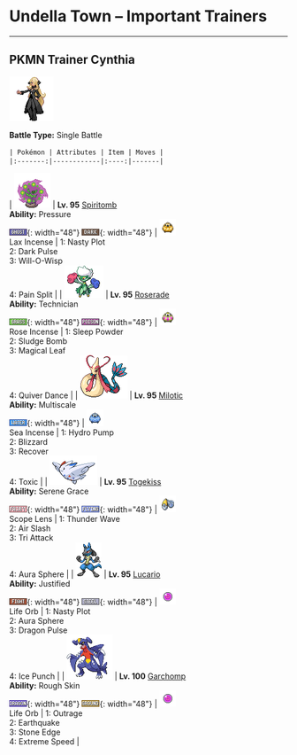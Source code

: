 # Undella Town – Important Trainers

---

## PKMN Trainer Cynthia

![PKMN Trainer Cynthia](../../assets/important_trainers/cynthia.png "PKMN Trainer Cynthia")

**Battle Type:** Single Battle

    | Pokémon | Attributes | Item | Moves |
    |:-------:|------------|:----:|-------|
| ![spiritomb](../../assets/sprites/spiritomb/front.gif "Spiritomb: Its constant mischief and misdeeds resulted in it being bound to an Odd Keystone by a mysterious spell.") | **Lv. 95** [Spiritomb](../../pokemon/spiritomb.md/)<br>**Ability:** <span class="tooltip" title="The Pokémon raises the foe’s PP usage.">Pressure</span><br>![ghost](../../assets/types/ghost.png "Ghost"){: width="48"} ![dark](../../assets/types/dark.png "Dark"){: width="48"} | ![Lax Incense](../../assets/items/lax-incense.png "Lax Incense")<br><span class="tooltip" title="An item to be held by a Pokémon. The tricky aroma of this incense may make attacks miss the holder.">Lax Incense</span> | 1: <span class='tooltip' title='The user stimulates its brain by thinking bad thoughts. It sharply raises the user’s Sp. Atk.'>Nasty Plot</span><br>2: <span class='tooltip' title='The user releases a horrible aura imbued with dark thoughts. It may also make the target flinch.'>Dark Pulse</span><br>3: <span class='tooltip' title='The user shoots a sinister, bluish-white flame at the target to inflict a burn.'>Will-O-Wisp</span><br>4: <span class='tooltip' title='The user adds its HP to the target’s HP, then equally shares the combined HP with the target.'>Pain Split</span> |
| ![roserade](../../assets/sprites/roserade/front.gif "Roserade: Each of its hands contains different toxins, but both hands can jab with near-fatal power.") | **Lv. 95** [Roserade](../../pokemon/roserade.md/)<br>**Ability:** <span class="tooltip" title="Powers up the Pokémon’s weaker moves.">Technician</span><br>![grass](../../assets/types/grass.png "Grass"){: width="48"} ![poison](../../assets/types/poison.png "Poison"){: width="48"} | ![Rose Incense](../../assets/items/rose-incense.png "Rose Incense")<br><span class="tooltip" title="An item to be held by a Pokémon. It is an exotic-smelling incense that boosts the power of Grass-type moves.">Rose Incense</span> | 1: <span class='tooltip' title='The user scatters a big cloud of sleep-inducing dust around the target.'>Sleep Powder</span><br>2: <span class='tooltip' title='Unsanitary sludge is hurled at the target. It may also poison the target.'>Sludge Bomb</span><br>3: <span class='tooltip' title='The user scatters curious leaves that chase the target. This attack will not miss.'>Magical Leaf</span><br>4: <span class='tooltip' title='The user lightly performs a beautiful, mystic dance. It boosts the user’s Sp. Atk, Sp. Def, and Speed stats.'>Quiver Dance</span> |
| ![milotic](../../assets/sprites/milotic/front.gif "Milotic: Its lovely scales are described as rainbow colored. They change color depending on the viewing angle.") | **Lv. 95** [Milotic](../../pokemon/milotic.md/)<br>**Ability:** <span class="tooltip" title="Reduces damage when HP is full.">Multiscale</span><br>![water](../../assets/types/water.png "Water"){: width="48"} | ![Sea Incense](../../assets/items/sea-incense.png "Sea Incense")<br><span class="tooltip" title="An item to be held by a Pokémon. It is incense with a curious aroma that boosts the power of Water-type moves.">Sea Incense</span> | 1: <span class='tooltip' title='The target is blasted by a huge volume of water launched under great pressure.'>Hydro Pump</span><br>2: <span class='tooltip' title='A howling blizzard is summoned to strike the opposing team. It may also freeze them solid.'>Blizzard</span><br>3: <span class='tooltip' title='Restoring its own cells, the user restores its own HP by half of its max HP.'>Recover</span><br>4: <span class='tooltip' title='A move that leaves the target badly poisoned. Its poison damage worsens every turn.'>Toxic</span> |
| ![togekiss](../../assets/sprites/togekiss/front.gif "Togekiss: It shares many blessings with people who respect one another’s rights and avoid needless strife.") | **Lv. 95** [Togekiss](../../pokemon/togekiss.md/)<br>**Ability:** <span class="tooltip" title="Boosts the likelihood of added effects appearing.">Serene Grace</span><br>![fairy](../../assets/types/fairy.png "Fairy"){: width="48"} ![flying](../../assets/types/flying.png "Flying"){: width="48"} | ![Scope Lens](../../assets/items/scope-lens.png "Scope Lens")<br><span class="tooltip" title="An item to be held by a Pokémon. It is a lens that boosts the holder’s critical-hit ratio.">Scope Lens</span> | 1: <span class='tooltip' title='A weak electric charge is launched at the target. It causes paralysis if it hits.'>Thunder Wave</span><br>2: <span class='tooltip' title='The user attacks with a blade of air that slices even the sky. It may also make the target flinch.'>Air Slash</span><br>3: <span class='tooltip' title='The user strikes with a simultaneous three-beam attack. May also burn, freeze, or leave the target with paralysis.'>Tri Attack</span><br>4: <span class='tooltip' title='The user looses a blast of aura power from deep within its body at the target. This move is certain to hit.'>Aura Sphere</span> |
| ![lucario](../../assets/sprites/lucario/front.gif "Lucario: A well-trained one can sense auras to identify and take in the feelings of creatures over half a mile away.") | **Lv. 95** [Lucario](../../pokemon/lucario.md/)<br>**Ability:** <span class="tooltip" title="Raises Attack when hit by a Dark-type move.">Justified</span><br>![fighting](../../assets/types/fighting.png "Fighting"){: width="48"} ![steel](../../assets/types/steel.png "Steel"){: width="48"} | ![Life Orb](../../assets/items/life-orb.png "Life Orb")<br><span class="tooltip" title="An item to be held by a Pokémon. It boosts the power of moves, but at the cost of some HP on each hit.">Life Orb</span> | 1: <span class='tooltip' title='The user stimulates its brain by thinking bad thoughts. It sharply raises the user’s Sp. Atk.'>Nasty Plot</span><br>2: <span class='tooltip' title='The user looses a blast of aura power from deep within its body at the target. This move is certain to hit.'>Aura Sphere</span><br>3: <span class='tooltip' title='The target is attacked with a shock wave generated by the user’s gaping mouth.'>Dragon Pulse</span><br>4: <span class='tooltip' title='The target is punched with an icy fist. It may also leave the target frozen.'>Ice Punch</span> |
| ![garchomp](../../assets/sprites/garchomp/front.gif "Garchomp: It is said that when one runs at high speed, its wings create blades of wind that can fell nearby trees.") | **Lv. 100** [Garchomp](../../pokemon/garchomp.md/)<br>**Ability:** <span class="tooltip" title="Inflicts damage to the attacker on contact.">Rough Skin</span><br>![dragon](../../assets/types/dragon.png "Dragon"){: width="48"} ![ground](../../assets/types/ground.png "Ground"){: width="48"} | ![Life Orb](../../assets/items/life-orb.png "Life Orb")<br><span class="tooltip" title="An item to be held by a Pokémon. It boosts the power of moves, but at the cost of some HP on each hit.">Life Orb</span> | 1: <span class='tooltip' title='The user rampages and attacks for two to three turns. It then becomes confused, however.'>Outrage</span><br>2: <span class='tooltip' title='The user sets off an earthquake that strikes those around it.'>Earthquake</span><br>3: <span class='tooltip' title='The user stabs the foe with sharpened stones from below. It has a high critical-hit ratio.'>Stone Edge</span><br>4: <span class='tooltip' title='The user charges the target at blinding speed. This attack always goes before any other move.'>Extreme Speed</span> |

